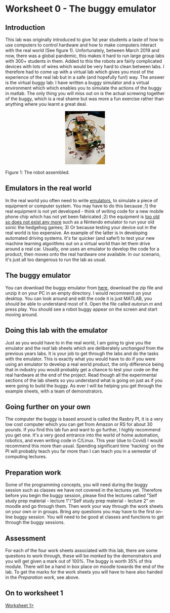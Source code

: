 Worksheet 0 - The buggy emulator
===========

Introduction
----------
This lab was originally introduced to give 1st year students a taste of how to use computers to control hardware and how to make computers interact with the real world (See figure 1).  Unfortunately, between March 2019 and now, there was a global pandemic, this makes it hard to run large group labs with 300+ students in them.  Added to this the robots are fairly complicated devices with lots of wires which would be very hard to clean between labs.  I therefore had to come up with a virtual lab which gives you most of the experience of the real lab but in a safe (and hopefully fun!) way.  The answer is the virtual buggy lab:  I have written a buggy simulator and a virtual environment which which enables you to simulate the actions of the buggy in matlab.  The only thing you will miss out on is the actual screwing together of the buggy, which is a real shame but was more a fun exercise rather than anything where you learnt a great deal. 

<p align="center">
<img src="./images/buggy.jpg"  width=25% >

Figure 1: The robot assembled.
</p>

Emulators in the real world
------------------

In the real world you often need to write [emulators](https://en.wikipedia.org/wiki/Emulator), to simulate a piece of equipment or computer system.  You may have to do this because ;1) the real equipment is not yet developed - think of writing code for a new mobile phone chip which has not yet been fabricated ;2) the equipment is [too old so does not exist any more](http://www.emulator-zone.com/doc.php/nes/) such as a Nintendo emulator to run your old sonic the hedgehog games; 3) Or because testing your device out in the real world is too expensive.  An example of the latter is in developing automated driving systems.  It's far quicker (and safer!) to test your new machine learning algorithms out on a virtual world than let them drive around a real car.  Usually, one uses an emulator to develop the code for a product, then moves onto the real hardware one available.  In our scenario, it's just all too dangerous to run the lab as usual.

The buggy emulator
-----------------
You can download the buggy emulator from [here](https://github.com/roderickmackenzie/matlab_robot_buggy/tree/master/buggy_simulator), download the zip file and unzip it on your PC in an empty directory.  I would recommend on your desktop.  You can look around and edit the code it is just MATLAB, you should be able to understand most of it.  Open the file called *autorun.m* and press play.  You should see a robot buggy appear on the screen and start moving around.

Doing this lab with the emulator
-----------------
Just as you would have to in the real world, I am going to give you the emulator and the *real* lab sheets which are deliberately *unchanged* from the previous years labs.  It is your job to get through the labs and do the tasks with the emulator.  This is exactly what you would have to do if you were using an emulator to develop a real world product, the only difference being that in industry you would probably get a chance to test your code on the real hardware at the end of the project.  Read though all the experimental sections of the lab sheets so you understand what is going on just as if you were going to build the buggy.  As ever I will be helping you get through the example sheets, with a team of demonstrators.

Going further on your own
-----------------
The computer the buggy is based around is called the Rasbry PI, it is a very low cost computer which you can get from Amazon or RS for about 30 pounds.  If you find this lab fun and want to go further, I highly recommend you get one.  It's a very good entrance into the world of home automation, robotics, and even writing code in C/Linux.  This year (due to Covid) I would recommend this more than usual.  Spending significant time 'hacking' on the PI will probably teach you far more than I can teach you in a semester of computing lectures.

Preparation work
----------
Some of the programming concepts, you will need during the buggy session such as classes we have not covered in the lectures yet.  Therefore before you begin the buggy session, please find the lectures called "Self study prep material - lecture 1"/"Self study prep material - lecture 2" on moodle and go through them.  Then work your way through the work sheets on your own or in groups.  Bring any questions you may have to the first on-line buggy session.  You will need to be good at classes and functions to get through the buggy sessions.

Assessment
----------
For each of the four work sheets associated with this lab,  there are some questions to work through, these will be *marked* by the demonstrators and you will get given a mark out of 100%.  The buggy is worth 35% of this module.  There will be a hand in box place on moodle towards the end of the lab.  To get the marks for the work sheets you will have to have also handed in the *Preparation work*, see above.



On to worksheet 1
-----------------
[Worksheet 1>](https://github.com/roderickmackenzie/matlab_robot_buggy/blob/master/WS1/worksheet.md)
